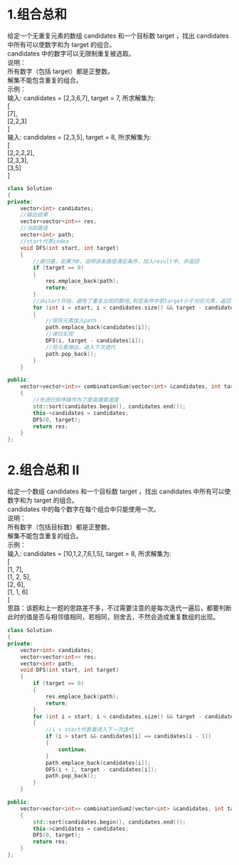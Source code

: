 
# 1.组合总和
给定一个无重复元素的数组 candidates 和一个目标数 target ，找出 candidates 中所有可以使数字和为 target 的组合。<br>
candidates 中的数字可以无限制重复被选取。<br>
说明：<br>
所有数字（包括 target）都是正整数。<br>
解集不能包含重复的组合。<br>
示例：<br>
输入: candidates = [2,3,6,7], target = 7,
所求解集为:<br>
[ <br>
  [7], <br>
  [2,2,3] <br>
] <br>
输入: candidates = [2,3,5], target = 8,
所求解集为:<br>
[ <br>
  [2,2,2,2],<br>
  [2,3,3],<br>
  [3,5] <br>
]<br>

```cpp
class Solution
{
private:
    vector<int> candidates;
    //输出结果
    vector<vector<int>> res;
    //当前路径
    vector<int> path;
    //start代表index
    void DFS(int start, int target)
    {
        //递归基，如果为0，说明该条路径满足条件，加入result中，并返回
        if (target == 0)
        {
            res.emplace_back(path);
            return;
        }
        //从start开始，避免了重复出现的数组,判定条件中若target小于对应元素，返回
        for (int i = start; i < candidates.size() && target - candidates[i] >= 0; i++)
        {
            //现将元素加入path
            path.emplace_back(candidates[i]);
            //递归实现
            DFS(i, target - candidates[i]);
            //将元素弹出，进入下次迭代
            path.pop_back();
        }
    }

public:
    vector<vector<int>> combinationSum(vector<int> &candidates, int target)
    {
        //先进行排序操作为了提高搜索速度
        std::sort(candidates.begin(), candidates.end());
        this->candidates = candidates;
        DFS(0, target);
        return res;
    }
};
```
# 2.组合总和 II
给定一个数组 candidates 和一个目标数 target ，找出 candidates 中所有可以使数字和为 target 的组合。<br>
candidates 中的每个数字在每个组合中只能使用一次。<br>
说明：<br>
所有数字（包括目标数）都是正整数。<br>
解集不能包含重复的组合。 <br>
示例：<br>
输入: candidates = [10,1,2,7,6,1,5], target = 8,
所求解集为:<br>
[<br>
  [1, 7],<br>
  [1, 2, 5],<br>
  [2, 6],<br>
  [1, 1, 6]<br>
]<br>
思路：该题和上一题的思路差不多，不过需要注意的是每次迭代一遍后，都要判断此时的值是否与相邻值相同，若相同，则舍去，不然会造成重复数组的出现。<br>
```cpp
class Solution
{
private:
    vector<int> candidates;
    vector<vector<int>> res;
    vector<int> path;
    void DFS(int start, int target)
    {
        if (target == 0)
        {
            res.emplace_back(path);
            return;
        }
        for (int i = start; i < candidates.size() && target - candidates[i] >= 0; ++i)
        {
            //i > start代表着进入下一次迭代
            if (i > start && candidates[i] == candidates[i - 1])
            {
                continue;
            }
            path.emplace_back(candidates[i]);
            DFS(i + 1, target - candidates[i]);
            path.pop_back();
        }
    }

public:
    vector<vector<int>> combinationSum2(vector<int> &candidates, int target)
    {
        std::sort(candidates.begin(), candidates.end());
        this->candidates = candidates;
        DFS(0, target);
        return res;
    }
};
```
